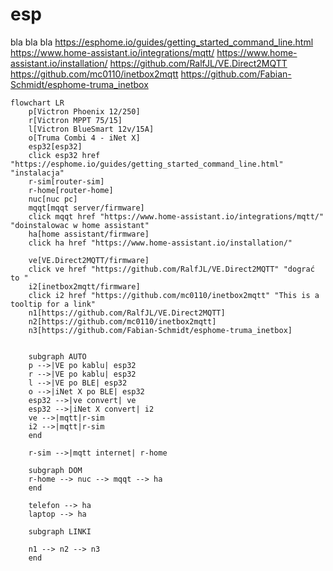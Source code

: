 # esp

bla bla bla
https://esphome.io/guides/getting_started_command_line.html
https://www.home-assistant.io/integrations/mqtt/
https://www.home-assistant.io/installation/
https://github.com/RalfJL/VE.Direct2MQTT
https://github.com/mc0110/inetbox2mqtt
https://github.com/Fabian-Schmidt/esphome-truma_inetbox



```mermaid
flowchart LR
    p[Victron Phoenix 12/250]
    r[Victron MPPT 75/15]
    l[Victron BlueSmart 12v/15A]
    o[Truma Combi 4 - iNet X]
    esp32[esp32]
    click esp32 href "https://esphome.io/guides/getting_started_command_line.html" "instalacja"
    r-sim[router-sim]
    r-home[router-home]
    nuc[nuc pc]
    mqqt[mqqt server/firmware]
    click mqqt href "https://www.home-assistant.io/integrations/mqtt/" "doinstalowac w home assistant"
    ha[home assistant/firmware]
    click ha href "https://www.home-assistant.io/installation/"

    ve[VE.Direct2MQTT/firmware]
    click ve href "https://github.com/RalfJL/VE.Direct2MQTT" "dograć to "
    i2[inetbox2mqtt/firmware]
    click i2 href "https://github.com/mc0110/inetbox2mqtt" "This is a tooltip for a link"
    n1[https://github.com/RalfJL/VE.Direct2MQTT]
    n2[https://github.com/mc0110/inetbox2mqtt]
    n3[https://github.com/Fabian-Schmidt/esphome-truma_inetbox]


    subgraph AUTO
    p -->|VE po kablu| esp32 
    r -->|VE po kablu| esp32 
    l -->|VE po BLE| esp32 
    o -->|iNet X po BLE| esp32 
    esp32 -->|ve convert| ve
    esp32 -->|iNet X convert| i2 
    ve -->|mqtt|r-sim
    i2 -->|mqtt|r-sim
    end

    r-sim -->|mqtt internet| r-home

    subgraph DOM
    r-home --> nuc --> mqqt --> ha
    end

    telefon --> ha
    laptop --> ha

    subgraph LINKI

    n1 --> n2 --> n3
    end
```

